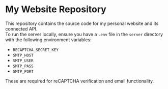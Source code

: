 # My Website Repository

This repository contains the source code for my personal website and its connected API.  
To run the server locally, ensure you have a `.env` file in the `server` directory with the following environment variables:

- `RECAPTCHA_SECRET_KEY`
- `SMTP_HOST`
- `SMTP_USER`
- `SMTP_PASS`
- `SMTP_PORT`

These are required for reCAPTCHA verification and email functionality.
